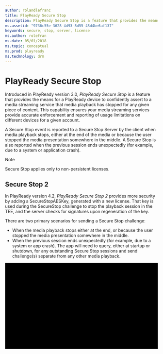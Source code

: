 ```yaml
---
author: rolandlefranc
title: PlayReady Secure Stop
description: PlayReady Secure Stop is a feature that provides the means for a PlayReady device to confidently assert to a media streaming service that media playback has stopped for any given piece of content.
ms.assetid: "9736c55e-3628-4d93-8d55-48d4be6af137"
keywords: secure, stop, server, license
ms.author: rolefran
ms.date: 05/01/2018
ms.topic: conceptual
ms.prod: playready
ms.technology: drm
---
```



# PlayReady Secure Stop


Introduced in PlayReady version 3.0, *PlayReady Secure Stop* is a feature that provides the means for a PlayReady device to confidently assert to a media streaming service that media playback has stopped for any given piece of content. This capability ensures your media streaming services provide accurate enforcement and reporting of usage limitations on different devices for a given account.

A Secure Stop event is reported to a Secure Stop Server by the client when media playback stops, either at the end of the media or because the user stopped the media presentation somewhere in the middle. A Secure Stop is also reported when the previous session ends unexpectedly (for example, due to a system or application crash).

> [!NOTE]
> Secure Stop applies only to non-persistent licenses.

## Secure Stop 2

In PlayReady version 4.2, *PlayReady Secure Stop 2* provides more security by adding a SecureStopAESKey, generated with a new license. That key is used during the SecureStop challenge to stop the playback session in the TEE, and the server checks for signatures upon regeneration of the key.


There are two primary scenarios for sending a Secure Stop challenge:

   *  When the media playback stops either at the end, or because the user stopped the media presentation somewhere in the middle.
   *  When the previous session ends unexpectedly (for example, due to a system or app crash). The app will need to query, either at startup or shutdown, for any outstanding Secure Stop sessions and send challenge(s) separate from any other media playback.

![](../images/securestop.gif)